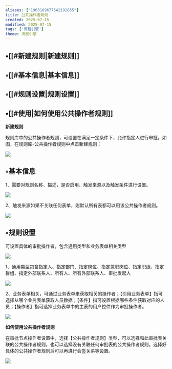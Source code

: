 ```yaml
---
aliases: ["1963189677542192655"]
title: 公共操作者规则
created: 2025-07-15
modified: 2025-07-15
tags: ['流程引擎']
theme: 流程引擎
---
```


## •[[#新建规则|新建规则]]

## ◦[[#基本信息|基本信息]]

## ◦[[#规则设置|规则设置]]

## •[[#使用|如何使用公共操作者规则]]

**新建规则**

规则库中的公共操作者规则，可设置在满足一定条件下，允许指定人进行审批。如图，在规则库-公共操作者规则中点击新建规则：

![](03df2813975c30d1b3ec9359da5ab92d.jpg)

## ◦基本信息

1、需要对规则名称、描述，是否启用、触发来源以及触发条件进行设置。

![](7f7d43424110399b5ff57e741eb4c2ed.jpg)

2、触发来源如果不关联任何表单，则默认所有表都可以用该公共操作者规则。

![](4e1953786008c7432d07da10a2ed7acb.jpg)

## ◦规则设置

可设置具体的审批操作者，包含通用类型和业务表单相关类型

![](d2b5e192843a3a0b526b8ff3b8b08d44.jpg)

1、通用类型包含指定人、指定部门、指定岗位、指定兼职岗位、指定职级、指定群组、指定外部联系人、所有人、所有外部联系人、审批发起人

![](bfbebcd412127ae2dede18067c0f7826.jpg)

2、业务表单相关，可通过业务表单来获取相关的操作者；【引用业务表单】指可选择从哪个业务表单获取人员数据；【条件】指可设置根据哪些条件获取对应的人员；【操作者】指可选择业务表单中的主表的用户控件作为审批操作者。

![](ec76630f5fe479e8a0ff2c0b39d2630d.jpg)

**如何使用公共操作者规则**

在审批节点操作者设置中，选择【公共操作者规则】类型，可以选择和此审批表关联的公共操作者规则，也可以选择没有关联任何审批表的公共操作者规则。选择好具体的公共操作者规则后可以再进行会签关系等设置。

![](0511b55620594e0b8c0df2cbd03ad6ec.jpg)